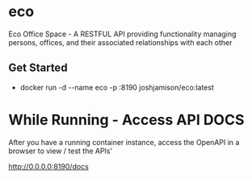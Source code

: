 # eco

Eco Office Space - A RESTFUL API providing functionality managing persons, offices, and their associated relationships with each other

## Get Started

- docker run -d --name eco -p <localport>:8190 joshjamison/eco:latest

# While Running - Access API DOCS 

After you have a running container instance, access the OpenAPI in a browser to view / test the APIs'

http://0.0.0.0:8190/docs